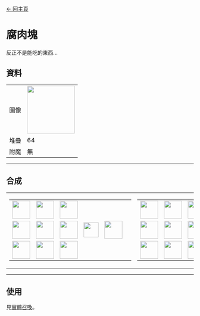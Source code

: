 [← 回主頁](../)
# 腐肉塊
反正不是能吃的東西...

## 資料
<table>
    <tr><td align="end">圖像</td><td><img src="https://i.imgur.com/z2ZCMfc.png" width="128"/></td></tr>
    <tr><td align="end">堆疊</td><td>64</td></tr>
    <tr><td align="end">附魔</td><td>無</td></tr>
</table>

---

## 合成

<table>
    <tr>
        <td>
            <table>
                <tr><td><img src="https://i.imgur.com/WcwpKx5.png" width="48"/></td><td><img src="https://i.imgur.com/WcwpKx5.png" width="48"/></td><td><img src="https://i.imgur.com/WcwpKx5.png" width="48"/></td><td colspan="3"></td></tr>
                <tr><td><img src="https://i.imgur.com/WcwpKx5.png" width="48"/></td><td><img src="https://i.imgur.com/WcwpKx5.png" width="48"/></td><td><img src="https://i.imgur.com/WcwpKx5.png" width="48"/></td><td width="70" align="center"><img src="https://i.imgur.com/VE0KqIE.png" width="40"/></td><td><img src="https://i.imgur.com/z2ZCMfc.png" width="48"/></td><td width="70"></td></tr>
                <tr><td><img src="https://i.imgur.com/WcwpKx5.png" width="48"/></td><td><img src="https://i.imgur.com/WcwpKx5.png" width="48"/></td><td><img src="https://i.imgur.com/WcwpKx5.png" width="48"/></td><td colspan="3"></td></tr>
            </table>
        </td>
        <td>
            <table>
                <tr><td><img src="https://i.imgur.com/wl43BjZ.png" width="48"/></td><td><img src="https://i.imgur.com/wl43BjZ.png" width="48"/></td><td><img src="https://i.imgur.com/wl43BjZ.png" width="48"/></td><td colspan="3"></td></tr>
                <tr><td><img src="https://i.imgur.com/wl43BjZ.png" width="48"/></td><td><img src="https://i.imgur.com/z2ZCMfc.png" width="48"/></td><td><img src="https://i.imgur.com/wl43BjZ.png" width="48"/></td><td width="70" align="center"><img src="https://i.imgur.com/VE0KqIE.png" width="40"/></td><td><img src="https://i.imgur.com/WcwpKx5.png" width="48"/></td><td width="70">x 9</td></tr>
                <tr><td><img src="https://i.imgur.com/wl43BjZ.png" width="48"/></td><td><img src="https://i.imgur.com/wl43BjZ.png" width="48"/></td><td><img src="https://i.imgur.com/wl43BjZ.png" width="48"/></td><td colspan="3"></td></tr>
            </table>
        </td>
    </tr>
</table>

---

## 使用
見[實體召喚](../feature/entity_summon.md)。